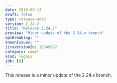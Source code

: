 ```yaml
---
date: 2019-09-13
draft: false
type: release-note
version: 2.24.2
title: "Release 2.24.2"
preview: "Minor update of the 2.24.x branch"
apiBreaking: ""
knownIssues: ""
jiraVersionId: 12345672
category: camel
kind: legacy
jdk: [8]
---
```


This release is a minor update of the 2.24.x branch.
